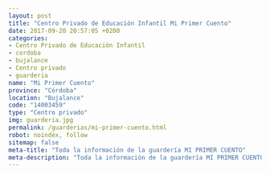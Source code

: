 ```yaml
---
layout: post
title: "Centro Privado de Educación Infantil Mi Primer Cuento"
date: 2017-09-20 20:57:05 +0200
categories:
- Centro Privado de Educación Infantil
- cordoba
- bujalance
- Centro privado
- guarderia
name: "Mi Primer Cuento"
province: "Córdoba"
location: "Bujalance"
code: "14003459"
type: "Centro privado"
img: guarderia.jpg
permalink: /guarderias/mi-primer-cuento.html
robot: noindex, follow
sitemap: false
meta-title: "Toda la información de la guardería MI PRIMER CUENTO"
meta-description: "Toda la información de la guardería MI PRIMER CUENTO"
---
```

